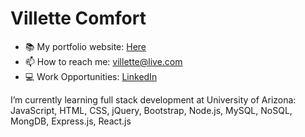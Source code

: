 
# Villette Comfort
* 📚 My portfolio website: [Here](https://villette.vercel.app/)
* 📫 How to reach me: [villette@live.com](mailto:villette@live.com)
* 💻 Work Opportunities: [LinkedIn](https://www.linkedin.com/in/villette-comfort-80ab86234/)

I’m currently learning full stack development at University of Arizona:  <br />
JavaScript, HTML, CSS, jQuery, Bootstrap, Node.js, MySQL, NoSQL, MongDB, Express.js, React.js

